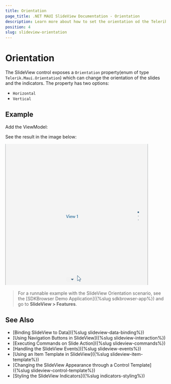 ```yaml
---
title: Orientation
page_title: .NET MAUI SlideView Documentation - Orientation
description: Learn more about how to set the orientation od the Telerik UI for .NET MAUI SlideView control.
position: 4
slug: slideview-orientation
---
```


# Orientation 

The SlideView control exposes a `Orientation` property(enum of type `Telerik.Maui.Orientation`) which can change the orientation of the slides and the indicators. The property has two options:

* `Horizontal`
* `Vertical`

## Example

<snippet id='slideview-orientation-xaml' />

Add the ViewModel:

<snippet id='slideview-events-viewmodel' />

See the result in the image below:

![.NET MAUI SlideView IndicatorStyling](images/slideview-orientation.gif)

> For a runnable example with the SlideView Orientation scenario, see the [SDKBrowser Demo Application]({%slug sdkbrowser-app%}) and go to **SlideView > Features**.

## See Also

- [Binding SlideView to Data]({%slug slideview-data-binding%})
- [Using Navigation Buttons in SlideView]({%slug slideview-interaction%})
- [Executing Commands on Slide Action]({%slug slideview-commands%})
- [Handling the SlideView Events]({%slug slideview-events%})
- [Using an Item Template in SlideView]({%slug slideview-item-template%})
- [Changing the SlideView Appearance through a Control Template]({%slug slideview-control-template%})
- [Styling the SlideView Indicators]({%slug indicators-styling%})
